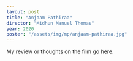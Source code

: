 ```yaml
---
layout: post
title: "Anjaam Pathiraa"
director: "Midhun Manuel Thomas"
year: 2020
poster: "/assets/img/mp/anjaam-pathiraa.jpg"
---
```


My review or thoughts on the film go here.
